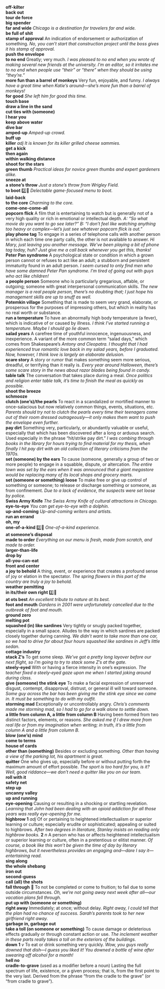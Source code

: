 __off-kilter__  
__back out__  
__tour de force__  
__big spender__  
__far and wide__ _Chicago is a destination for travelers far and wide._  
__be full of shit__  
__stamp of approval__ An indication of endorsement or authorization of something. _No, you can’t start that construction project until the boss gives it his stamp of approval._  
__push the envelope__  
__to no end__ Greatly; very much. _I was pleased to no end when you wrote of making several new friends at the university._ _I’m an editor, so it irritates me to no end when people use “their” or “there” when they should be using “they’re.”_  
__more fun than a barrel of monkeys__ Very fun, enjoyable, and funny. _I always have a great time when Katie’s around—she’s more fun than a barrel of monkeys!_  
__for good__ _She left him for good this time._  
__touch base__  
__draw a line in the sand__  
__cut ties with (someone)__  
__I hear you__  
__keep above water__  
__dive bar__  
__amped-up__ _Amped-up crowd._  
__buff up__  
__killer__ _adj_ _It is known for its killer grilled cheese sammies._  
__get a kick__  
__then again__  
__within walking distance__  
__shoot for the stars__  
__green thumb__ _Practical ideas for novice green thumbs and expert gardeners alike._  
__sneeze at__  
__a stone’s throw__ _Just a stone’s throw from Wrigley Field._  
__to boot__ :two::hammer: _Delectable game-focused menu to boot._  
__laid-back__  
__to the core__ _Charming to the core._  
__come-one-come-all__  
__popcorn flick__ A film that is entertaining to watch but is generally not of a very high quality or rich in emotional or intellectual depth. _A: “So what movie do you want to go see later?” B: “I don’t feel like watching anything too heavy or complex—let’s just see whatever popcorn flick is out.”_  
__play phone tag__ To engage in a series of telephone calls with another person in which each time one party calls, the other is not available to answer. _Hi Mary, just leaving you another message. We’ve been playing a bit of phone tag today, huh? Just give me a call back whenever you get this, thanks!_  
__Peter Pan syndrome__ A psychological state or condition in which a grown person cannot or refuses to act like an adult; a stubborn and persistent immaturity found in an adult person. _I seem cursed to only find men who have some damned Peter Pan syndrome. I’m tired of going out with guys who act like children!_  
__a people person__ Someone who is particularly gregarious, affable, or outgoing; someone with great interpersonal communication skills. _The new manager is a real people person, there’s no doubting that; I just hope his management skills are up to snuff as well._  
__Potemkin village__ Something that is made to seem very grand, elaborate, or prosperous for the purposes of impressing others, but which in reality has no real worth or substance.  
__run a temperature__ To have an abnormally high body temperature (a fever), which is indicative of or caused by illness. _I think I’ve started running a temperature. Maybe I should go lie down._  
__salad years__ A carefree time of youthful innocence, ingenuousness, and inexperience. A variant of the more common term “salad days,” which comes from Shakespeare’s _Antony and Cleopatra._ _I thought that I had experienced true romantic love back in my salad years, before I graduated. Now, however, I think love is largely an elaborate delusion._  
__scare story__ A story or rumor that makes something seem more serious, dreadful, or terrifying than it really is. _Every year around Halloween, there’s some scare story in the news about razor blades being found in candy._  
__table talk__ The conversation that takes place during a meal. _Once politics and religion enter table talk, it’s time to finish the meal as quickly as possible._  
__shoot the breeze__  
__schmooze__  
__clutch (one’s)/the pearls__ To react in a scandalized or mortified manner to once-salacious but now relatively common things, events, situations, etc. _Parents should try not to clutch the pearls every time their teenagers come out of their room dressed outrageously—it only makes them want to push the envelope even further._  
__pay dirt__ Something very, particularly, or abundantly valuable or useful, especially that which has been discovered after a long or arduous search. Used especially in the phrase “hit/strike pay dirt.” _I was combing through books in the library for hours trying to find material for my thesis, when finally I hit pay dirt with an old collection of literary criticisms from the 1970s._  
__set (someone) by the ears__ To cause (someone, generally a group of two or more people) to engage in a squabble, dispute, or altercation. _The entire town was set by the ears when it was announced that a giant megastore would be replacing many of its local shops and grocery marts._  
__set (someone or something) loose__ To make free or give up control of something or someone; to release or discharge something or someone, as from confinement. _Due to a lack of evidence, the suspects were set loose by police._  
__Swiss Army Knife__ _The Swiss Army Knife of cultural attractions in Chicago._  
__eye-to-eye__ _You can get eye-to-eye with a dolphin._  
__up-and-coming__ _Up-and-coming writers and artists._  
__run an errand__  
__oh, my__  
__one-of-a-kind__ :two::hammer: _One-of-a-kind experience._  
__at someone’s disposal__  
__made to order__ _Everything on our menu is fresh, made from scratch, and made to order._  
__larger-than-life__  
__drop by__  
__all-you-can-eat__  
__front and center__  
__a joy to behold__ A thing, event, or experience that creates a profound sense of joy or elation in the spectator. _The spring flowers in this part of the country are truly a joy to behold._  
__weather pemitting__  
__in its/their own right__ :two::hammer:  
__at ots best__ _An excellent tribute to nature at its best._  
__foot and mouth__ _Gardens in 2001 were unfortunately cancelled due to the outbreak of foot and mouth._  
__ground zero__  
__melting pot__  
__squashed (in) like sardines__ Very tightly or snugly packed together, especially in a small space. Alludes to the way in which sardines are packed closely together during canning. _We didn’t want to take more than one car, so we had to drive for about four hours squashed like sardines in Jeff’s little sedan._  
__cottage industry__  
__stack Z’s__ To get some sleep. _We’ve got a pretty long layover before our next flight, so I’m going to try to stack some Z’s at the gate._  
__steely-eyed__ With or having a fierce intensity in one’s expression. _The teacher fixed a steely-eyed gaze upon me when I started joking around during class._  
__give (someone) the stink eye__ To make a facial expression of unreserved disgust, contempt, disapproval, distrust, or general ill will toward someone. _Some guy across the bar has been giving me the stink eye since we came in. It must be something to do with my outfit._  
__storming mad__ Exceptionally or uncontrollably angry. _Chris’s comments made me storming mad, so I had to go for a walk alone to settle down._  
__a little from column A, a little from column B__ Having been formed from two distinct factors, elements, or reasons. _She asked me if I drew more from real life or from my imagination when writing; in truth, it’s a little from column A and a little from column B._  
__blow (one’s) mind__  
__come to terms__  
__house of cards__  
__other than (something)__ Besides or excluding something. _Other than having a view of the parking lot, his apartment is great._  
__quitter__ One who gives up, especially before or without putting forth the maximum amount of effort possible. _The sport is too hard for you, is it? Well, good riddance—we don’t need a quitter like you on our team._  
__roll with it__  
__safety net__  
__step up__  
__uncanny valley__  
__up and running__  
__eye-opening__ Causing or resulting in a shocking or startling revelation. _Learning that John had been dealing with an opioid addiction for all those years was really eye-opening for me._  
__highbrow__ __1__ _adj_ Of or pertaining to heightened intellectualism or superior learning or culture; especially erudite or sophisticated; appealing or suited to highbrows. _After two degrees in literature, Stanley insists on reading only highbrow books._ __2__ _n_ A person who has or affects heightened intellectualism or superior learning or culture, often in a pretentious or elitist manner. _Of course, a book like this won’t be given the time of day by literary highbrows, but it nevertheless provides an engaging and—dare I say it—entertaining read._  
__sing along__  
__the whole shebang__  
__iron out__  
__second-guess__  
__call (all) the shots__  
__fall through__ :dart: To not be completed or come to fruition; to fail due to some outside circumstances. _Oh, we’re not going away next week after all—our vacation plans fell through._  
__put up with (someone or something)__  
__right away__ Immediately; at once; without delay. _Right away, I could tell that the plan had no chance of success._ _Sarah’s parents took to her new girlfriend right away._  
__garbage in, garbage out__  
__take a toll (on someone or something)__ To cause damage or deleterious effects gradually or through constant action or use. _The inclement weather in these parts really takes a toll on the exteriors of the buildings._  
__down__ __1__ _v_ To eat or drink something very quickly. _Wow, you guys really downed that dish—I guess you liked it!_ _You downed a bottle of wine after swearing off alcohol for a month!_  
__hell no__  
__cradle-to-grave__ (used as a modifier before a noun) Lasting the full spectrum of life, existence, or a given process; that is, from the first point to the very last. Derived from the phrase “from the cradle to the grave” (or “from cradle to grave”).  

